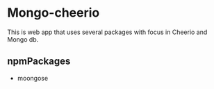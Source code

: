 # Mongo-cheerio

This is web app that uses several packages with focus in Cheerio and Mongo db.

## npmPackages
 - moongose
 


